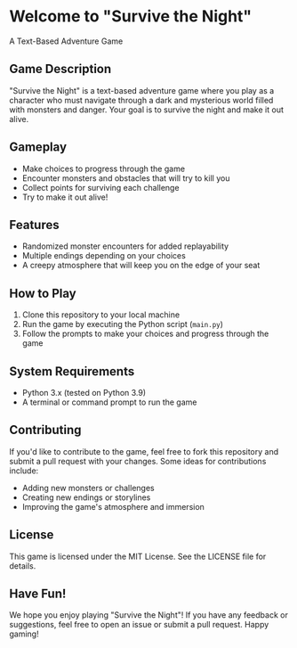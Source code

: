 <!DOCTYPE html>
<html>
<body>
	<div class="container">
		<h1>Welcome to "Survive the Night"</h1>
		<p>A Text-Based Adventure Game</p>
		<h2>Game Description</h2>
		<p>"Survive the Night" is a text-based adventure game where you play as a character who must navigate through a dark and mysterious world filled with 			monsters and danger. Your goal is to survive the night and make it out alive.</p>
		<h2>Gameplay</h2>
		<ul>
			<li>Make choices to progress through the game</li>
			<li>Encounter monsters and obstacles that will try to kill you</li>
			<li>Collect points for surviving each challenge</li>
			<li>Try to make it out alive!</li>
		</ul>
		<h2>Features</h2>
		<ul>
			<li>Randomized monster encounters for added replayability</li>
			<li>Multiple endings depending on your choices</li>
			<li>A creepy atmosphere that will keep you on the edge of your seat</li>
		</ul>
		<h2>How to Play</h2>
		<ol>
			<li>Clone this repository to your local machine</li>
			<li>Run the game by executing the Python script (<code>main.py</code>)</li>
			<li>Follow the prompts to make your choices and progress through the game</li>
		</ol>
		<h2>System Requirements</h2>
		<ul>
			<li>Python 3.x (tested on Python 3.9)</li>
			<li>A terminal or command prompt to run the game</li>
		</ul>
		<h2>Contributing</h2>
		<p>If you'd like to contribute to the game, feel free to fork this repository and submit a pull request with your changes. Some ideas for contributions include:</p>
		<ul>
			<li>Adding new monsters or challenges</li>
			<li>Creating new endings or storylines</li>
			<li>Improving the game's atmosphere and immersion</li>
		</ul>
		<h2>License</h2>
		<p>This game is licensed under the MIT License. See the LICENSE file for details.</p>
		<h2>Have Fun!</h2>
		<p>We hope you enjoy playing "Survive the Night"! If you have any feedback or suggestions, feel free to open an issue or submit a pull request. Happy gaming!</p>
	</div>
</body>
</html>
